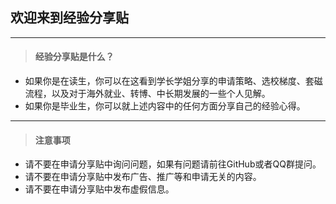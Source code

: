 ## 欢迎来到经验分享贴

---

> #### 经验分享贴是什么？

* 如果你是在读生，你可以在这看到学长学姐分享的申请策略、选校梯度、套磁流程，以及对于海外就业、转博、中长期发展的一些个人见解。
* 如果你是毕业生，你可以就上述内容中的任何方面分享自己的经验心得。

---

> #### 注意事项

* 请不要在申请分享贴中询问问题，如果有问题请前往GitHub或者QQ群提问。
* 请不要在申请分享贴中发布广告、推广等和申请无关的内容。
* 请不要在申请分享贴中发布虚假信息。